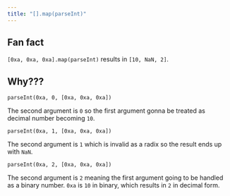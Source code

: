 ```yaml
---
title: "[].map(parseInt)"
---
```


## Fan fact

`[0xa, 0xa, 0xa].map(parseInt)` results in `[10, NaN, 2]`.

## Why???

`parseInt(0xa, 0, [0xa, 0xa, 0xa])`

The second argument is `0` so the first argument gonna be treated as decimal number becoming `10`.

`parseInt(0xa, 1, [0xa, 0xa, 0xa])`

The second argument is `1` which is invalid as a radix so the result ends up with `NaN`.

`parseInt(0xa, 2, [0xa, 0xa, 0xa])`

The second argument is `2` meaning the first argument going to be handled as a binary number. `0xa` is `10` in binary, which results in `2` in decimal form.
